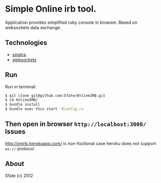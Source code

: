 Simple Online irb tool.
===
Application provides simplified ruby console in browser. 
Based on websockets data exchange.

Technologies
--
  * [sinatra](https://github.com/sinatra/sinatra)
  * [websockets](https://github.com/simulacre/sinatra-websocket)

Run
--
Run in terminal:
```bash
$ git clone git@github.com:Sfate/OnlineIRB.git
$ cd OnlineIRB/
$ bundle install
$ bundle exec thin start -Rconfig.ru
```
Then open in browser `http://localhost:3000/`
Issues
--
http://onirb.herokuapp.com/ is non-fuctional case heroku does not support `ws://` protocol.

About
--
Sfate (c) 2012

